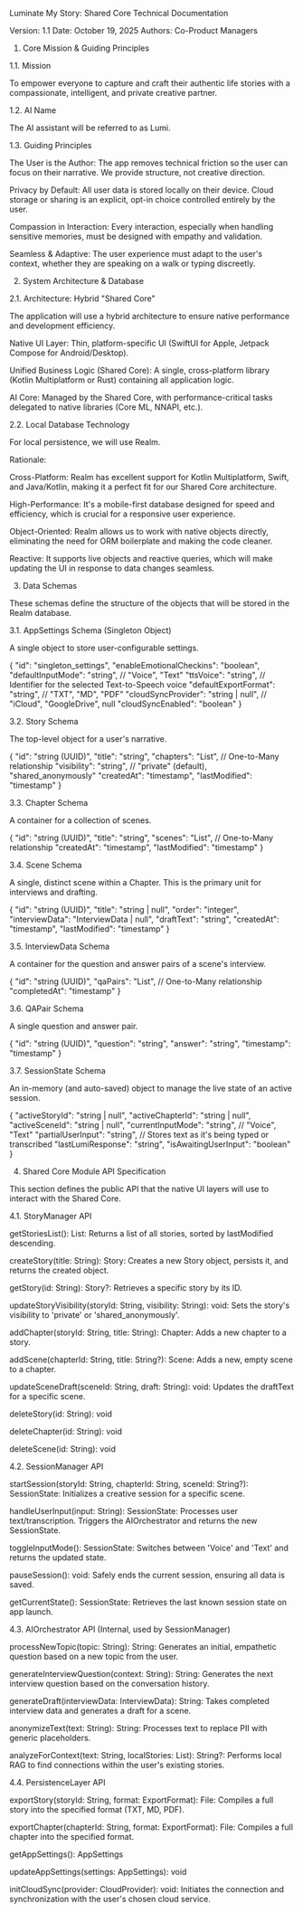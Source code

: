 Luminate My Story: Shared Core Technical Documentation

Version: 1.1
Date: October 19, 2025
Authors: Co-Product Managers

1. Core Mission & Guiding Principles

1.1. Mission

To empower everyone to capture and craft their authentic life stories with a compassionate, intelligent, and private creative partner.

1.2. AI Name

The AI assistant will be referred to as Lumi.

1.3. Guiding Principles

The User is the Author: The app removes technical friction so the user can focus on their narrative. We provide structure, not creative direction.

Privacy by Default: All user data is stored locally on their device. Cloud storage or sharing is an explicit, opt-in choice controlled entirely by the user.

Compassion in Interaction: Every interaction, especially when handling sensitive memories, must be designed with empathy and validation.

Seamless & Adaptive: The user experience must adapt to the user's context, whether they are speaking on a walk or typing discreetly.

2. System Architecture & Database

2.1. Architecture: Hybrid "Shared Core"

The application will use a hybrid architecture to ensure native performance and development efficiency.

Native UI Layer: Thin, platform-specific UI (SwiftUI for Apple, Jetpack Compose for Android/Desktop).

Unified Business Logic (Shared Core): A single, cross-platform library (Kotlin Multiplatform or Rust) containing all application logic.

AI Core: Managed by the Shared Core, with performance-critical tasks delegated to native libraries (Core ML, NNAPI, etc.).

2.2. Local Database Technology

For local persistence, we will use Realm.

Rationale:

Cross-Platform: Realm has excellent support for Kotlin Multiplatform, Swift, and Java/Kotlin, making it a perfect fit for our Shared Core architecture.

High-Performance: It's a mobile-first database designed for speed and efficiency, which is crucial for a responsive user experience.

Object-Oriented: Realm allows us to work with native objects directly, eliminating the need for ORM boilerplate and making the code cleaner.

Reactive: It supports live objects and reactive queries, which will make updating the UI in response to data changes seamless.

3. Data Schemas

These schemas define the structure of the objects that will be stored in the Realm database.

3.1. AppSettings Schema (Singleton Object)

A single object to store user-configurable settings.

{
  "id": "singleton_settings",
  "enableEmotionalCheckins": "boolean",
  "defaultInputMode": "string", // "Voice", "Text"
  "ttsVoice": "string", // Identifier for the selected Text-to-Speech voice
  "defaultExportFormat": "string", // "TXT", "MD", "PDF"
  "cloudSyncProvider": "string | null", // "iCloud", "GoogleDrive", null
  "cloudSyncEnabled": "boolean"
}


3.2. Story Schema

The top-level object for a user's narrative.

{
  "id": "string (UUID)",
  "title": "string",
  "chapters": "List<Chapter>", // One-to-Many relationship
  "visibility": "string", // "private" (default), "shared_anonymously"
  "createdAt": "timestamp",
  "lastModified": "timestamp"
}


3.3. Chapter Schema

A container for a collection of scenes.

{
  "id": "string (UUID)",
  "title": "string",
  "scenes": "List<Scene>", // One-to-Many relationship
  "createdAt": "timestamp",
  "lastModified": "timestamp"
}


3.4. Scene Schema

A single, distinct scene within a Chapter. This is the primary unit for interviews and drafting.

{
    "id": "string (UUID)",
    "title": "string | null",
    "order": "integer",
    "interviewData": "InterviewData | null",
    "draftText": "string",
    "createdAt": "timestamp",
    "lastModified": "timestamp"
}


3.5. InterviewData Schema

A container for the question and answer pairs of a scene's interview.

{
  "id": "string (UUID)",
  "qaPairs": "List<QAPair>", // One-to-Many relationship
  "completedAt": "timestamp"
}


3.6. QAPair Schema

A single question and answer pair.

{
  "id": "string (UUID)",
  "question": "string",
  "answer": "string",
  "timestamp": "timestamp"
}


3.7. SessionState Schema

An in-memory (and auto-saved) object to manage the live state of an active session.

{
  "activeStoryId": "string | null",
  "activeChapterId": "string | null",
  "activeSceneId": "string | null",
  "currentInputMode": "string", // "Voice", "Text"
  "partialUserInput": "string", // Stores text as it's being typed or transcribed
  "lastLumiResponse": "string",
  "isAwaitingUserInput": "boolean"
}


4. Shared Core Module API Specification

This section defines the public API that the native UI layers will use to interact with the Shared Core.

4.1. StoryManager API

getStoriesList(): List<Story>: Returns a list of all stories, sorted by lastModified descending.

createStory(title: String): Story: Creates a new Story object, persists it, and returns the created object.

getStory(id: String): Story?: Retrieves a specific story by its ID.

updateStoryVisibility(storyId: String, visibility: String): void: Sets the story's visibility to 'private' or 'shared_anonymously'.

addChapter(storyId: String, title: String): Chapter: Adds a new chapter to a story.

addScene(chapterId: String, title: String?): Scene: Adds a new, empty scene to a chapter.

updateSceneDraft(sceneId: String, draft: String): void: Updates the draftText for a specific scene.

deleteStory(id: String): void

deleteChapter(id: String): void

deleteScene(id: String): void

4.2. SessionManager API

startSession(storyId: String, chapterId: String, sceneId: String?): SessionState: Initializes a creative session for a specific scene.

handleUserInput(input: String): SessionState: Processes user text/transcription. Triggers the AIOrchestrator and returns the new SessionState.

toggleInputMode(): SessionState: Switches between 'Voice' and 'Text' and returns the updated state.

pauseSession(): void: Safely ends the current session, ensuring all data is saved.

getCurrentState(): SessionState: Retrieves the last known session state on app launch.

4.3. AIOrchestrator API (Internal, used by SessionManager)

processNewTopic(topic: String): String: Generates an initial, empathetic question based on a new topic from the user.

generateInterviewQuestion(context: String): String: Generates the next interview question based on the conversation history.

generateDraft(interviewData: InterviewData): String: Takes completed interview data and generates a draft for a scene.

anonymizeText(text: String): String: Processes text to replace PII with generic placeholders.

analyzeForContext(text: String, localStories: List<Story>): String?: Performs local RAG to find connections within the user's existing stories.

4.4. PersistenceLayer API

exportStory(storyId: String, format: ExportFormat): File: Compiles a full story into the specified format (TXT, MD, PDF).

exportChapter(chapterId: String, format: ExportFormat): File: Compiles a full chapter into the specified format.

getAppSettings(): AppSettings

updateAppSettings(settings: AppSettings): void

initCloudSync(provider: CloudProvider): void: Initiates the connection and synchronization with the user's chosen cloud service.